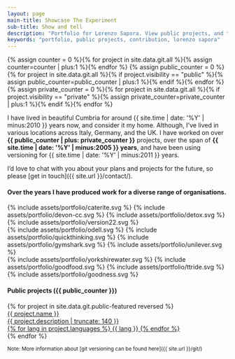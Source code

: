 ```yaml
---
layout: page
main-title: Showcase The Experiment
sub-title: Show and tell
description: "Portfolio for Lorenzo Sapora. View public projects, and the global contribution graph."
keywords: "portfolio, public projects, contribution, lorenzo sapora"
---
```


{% assign counter = 0 %}{% for project in site.data.git.all %}{% assign counter=counter | plus:1 %}{% endfor %}
{% assign public_counter = 0 %}{% for project in site.data.git.all %}{% if project.visibility == "public" %}{% assign public_counter=public_counter | plus:1 %}{% endif %}{% endfor %}
{% assign private_counter = 0 %}{% for project in site.data.git.all %}{% if project.visibility == "private" %}{% assign private_counter=private_counter | plus:1 %}{% endif %}{% endfor %}

I have lived in beautiful Cumbria for around {{ site.time | date: '%Y' | minus:2010 }} years now, and consider it my home. Although, I've lived in various locations across Italy, Germany, and the UK. I have worked on over **{{ public_counter | plus: private_counter }}** projects, over the span of **{{ site.time | date: '%Y' | minus:2005 }} years**, and have been using versioning for {{ site.time | date: '%Y' | minus:2011 }} years.

I’d love to chat with you about your plans and projects for the future, so please [get in touch]({{ site.url }}/contact/).

#### Over the years I have produced work for a diverse range of organisations.

<div class="flex margin-bottom portfolio-clients">
{% include assets/portfolio/caterite.svg %} {% include assets/portfolio/devon-cc.svg %} {% include assets/portfolio/detox.svg %} {% include assets/portfolio/version22.svg %}
</div>
<div class="flex margin-bottom portfolio-clients">
{% include assets/portfolio/odell.svg %} {% include assets/portfolio/quickthinking.svg %} {% include assets/portfolio/gymshark.svg %} {% include assets/portfolio/unilever.svg %}
</div>
<div class="flex margin-bottom portfolio-clients">
{% include assets/portfolio/yorkshirewater.svg %} {% include assets/portfolio/goodfood.svg %} {% include assets/portfolio/ttride.svg %} {% include assets/portfolio/goodness.svg %}
</div>

#### Public projects ({{ public_counter }})

<div class="boxes flex">
	{% for project in site.data.git.public-featured reversed %}
	<a href="{{ project.web_url }}" class="box" target="_blank">
		<div class="flex">
			<div class="p-main">
				<div class="p-box">{{ project.name }}</div>
				<div class="p-desc">{{ project.description | truncate: 140 }}</div>
				{% for lang in project.languages %}
					<span class="{{ lang | downcase }} portfolio-language">{{ lang }}</span>
				{% endfor %}
			</div>
		</div>
	</a>
	{% endfor %}
</div>

<small>Note: More information about [git versioning can be found here]({{ site.url }}/git/) </small>
